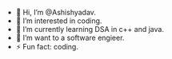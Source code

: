 - 👋 Hi, I’m @Ashishyadav.
- 👀 I’m interested in coding.
- 🌱 I’m currently learning DSA in c++ and java.
- 💞️ I’m want to a software engieer. 
- ⚡ Fun fact: coding.

<!---
Ashishyadav2008/Ashishyadav2008 is a ✨ special ✨ repository because its `README.md` (this file) appears on your GitHub profile.
You can click the Preview link to take a look at your changes.
--->

